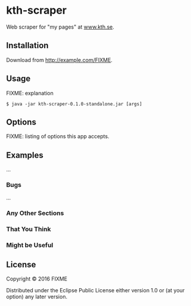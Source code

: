 # kth-scraper

Web scraper for "my pages" at www.kth.se.

## Installation

Download from http://example.com/FIXME.

## Usage

FIXME: explanation

    $ java -jar kth-scraper-0.1.0-standalone.jar [args]

## Options

FIXME: listing of options this app accepts.

## Examples

...

### Bugs

...

### Any Other Sections
### That You Think
### Might be Useful

## License

Copyright © 2016 FIXME

Distributed under the Eclipse Public License either version 1.0 or (at
your option) any later version.

